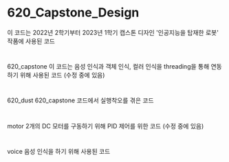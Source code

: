 # 620_Capstone_Design
이 코드는 2022년 2학기부터 2023년 1학기 캡스톤 디자인 '인공지능을 탑재한 로봇' 작품에 사용된 코드

#
620_capstone
이 코드는 음성 인식과 객체 인식, 컬러 인식을 threading을 통해 연동하기 위해 사용된 코드
(수정 중에 있음)

#
620_dust
620_capstone 코드에서 실행착오를 겪은 코드

#
motor
2개의 DC 모터를 구동하기 위해 PID 제어를 위한 코드
(수정 중에 있음)

#
voice
음성 인식을 하기 위해 사용된 코드
